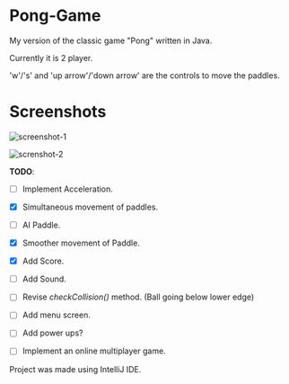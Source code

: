 # Pong-Game
My version of the classic game "Pong" written in Java.

Currently it is 2 player.

'w'/'s' and 'up arrow'/'down arrow'  are the controls to move the paddles.

# Screenshots

![screenshot-1](../screenshots/img1.png)

![screnshot-2](../screenshots/img2.png)

**TODO**:
- [ ] Implement Acceleration.
- [x] Simultaneous movement of paddles.
- [ ] AI Paddle.
- [x] Smoother movement of Paddle.
- [x] Add Score.
- [ ] Add Sound.
- [ ] Revise *checkCollision()* method. (Ball going below lower edge)
- [ ] Add menu screen.
- [ ] Add power ups?
- [ ] Implement an online multiplayer game.
    

Project was made using IntelliJ IDE.
